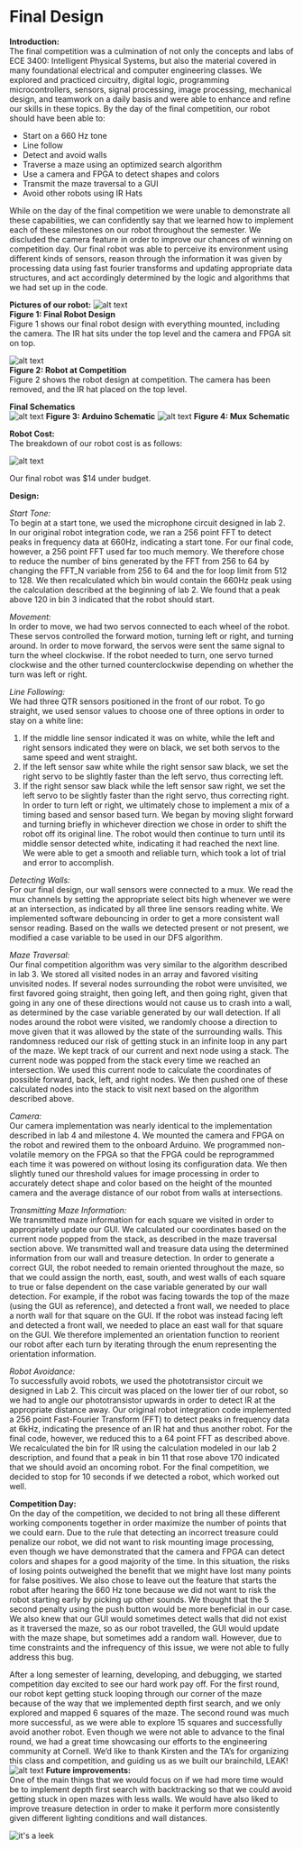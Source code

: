 # Final Design

**Introduction:**  
The final competition was a culmination of not only the concepts and labs of ECE 3400: Intelligent Physical Systems, but also the material covered in many foundational electrical and computer engineering classes. We explored and practiced circuitry, digital logic, programming microcontrollers, sensors, signal processing, image processing, mechanical design, and teamwork on a daily basis and were able to enhance and refine our skills in these topics. By the day of the final competition, our robot should have been able to:  
* Start on a 660 Hz tone
* Line follow
* Detect and avoid walls
* Traverse a maze using an optimized search algorithm
* Use a camera and FPGA to detect shapes and colors
* Transmit the maze traversal to a GUI
* Avoid other robots using IR Hats
  
While on the day of the final competition we were unable to demonstrate all these capabilities, we can confidently say that we learned how to implement each of these milestones on our robot throughout the semester. We discluded the camera feature in order to improve our chances of winning on competition day. Our final robot was able to perceive its environment using different kinds of sensors, reason through the information it was given by processing data using fast fourier transforms and updating appropriate data structures, and act accordingly determined by the logic and algorithms that we had set up in the code. 
  
**Pictures of our robot:**
![alt text](/assets/finaldesign/final_robot.png)  
**Figure 1: Final Robot Design**  
Figure 1 shows our final robot design with everything mounted, including the camera. The IR hat sits under the top level and the camera and FPGA sit on top.  

![alt text](/assets/finaldesign/robot_at_comp.png)    
**Figure 2: Robot at Competition**  
Figure 2 shows the robot design at competition. The camera has been removed, and the IR hat placed on the top level.  

**Final Schematics**   
![alt text](/assets/finaldesign/arduino.png)
**Figure 3: Arduino Schematic**
![alt text](/assets/finaldesign/mux.png)
**Figure 4: Mux Schematic**   

**Robot Cost:**  
The breakdown of our robot cost is as follows:  

![alt text](/assets/finaldesign/cost.png)  

Our final robot was $14 under budget.  

**Design:**

*Start Tone:*  
To begin at a start tone, we used the microphone circuit designed in lab 2. In our original robot integration code, we ran a 256 point FFT to detect peaks in frequency data at 660Hz, indicating a start tone. For our final code, however, a 256 point FFT used far too much memory. We therefore chose to reduce the number of bins generated by the FFT from 256 to 64 by changing the FFT_N variable from 256 to 64 and the for loop limit from 512 to 128. We then recalculated which bin would contain the 660Hz peak using the calculation described at the beginning of lab 2. We found that a peak above 120 in bin 3 indicated that the robot should start.

*Movement:*   
In order to move, we had two servos connected to each wheel of the robot. These servos controlled the forward motion, turning left or right, and turning around. In order to move forward, the servos were sent the same signal to turn the wheel clockwise. If the robot needed to turn, one servo turned clockwise and the other turned counterclockwise depending on whether the turn was left or right.   

*Line Following:*  
We had three QTR sensors positioned in the front of our robot. To go straight, we used sensor values to choose one of three options in order to stay on a white line:  
1. If the middle line sensor indicated it was on white, while the left and right sensors indicated they were on black, we set both servos to the same speed and went straight.
2. If the left sensor saw white while the right sensor saw black, we set the right servo to be slightly faster than the left servo, thus correcting left. 
3. If the right sensor saw black while the left sensor saw right, we set the left servo to be slightly faster than the right servo, thus correcting right.  
In order to turn left or right, we ultimately chose to implement a mix of a timing based and sensor based turn. We began by moving slight forward and turning briefly in whichever direction we chose in order to shift the robot off its original line. The robot would then continue to turn until its middle sensor detected white, indicating it had reached the next line. We were able to get a smooth and reliable turn, which took a lot of trial and error to accomplish.  

*Detecting Walls:*  
For our final design, our wall sensors were connected to a mux. We read the mux channels by setting the appropriate select bits high whenever we were at an intersection, as indicated by all three line sensors reading white. We implemented software debouncing in order to get a more consistent wall sensor reading. Based on the walls we detected present or not present, we modified a case variable to be used in our DFS algorithm.  

*Maze Traversal:*  
Our final competition algorithm was very similar to the algorithm described in lab 3. We stored all visited nodes in an array and favored visiting unvisited nodes. If several nodes surrounding the robot were unvisited, we first favored going straight, then going left, and then going right, given that going in any one of these directions would not cause us to crash into a wall, as determined by the case variable generated by our wall detection. If all nodes around the robot were visited, we randomly choose a direction to move given that it was allowed by the state of the surrounding walls. This randomness reduced our risk of getting stuck in an infinite loop in any part of the maze. 
We kept track of our current and next node using a stack. The current node was popped from the stack every time we reached an intersection. We used this current node to calculate the coordinates of possible forward, back, left, and right nodes. We then pushed one of these calculated nodes into the stack to visit next based on the algorithm described above.  

*Camera:*  
Our camera implementation was nearly identical to the implementation described in lab 4 and milestone 4. We mounted the camera and FPGA on the robot and rewired them to the onboard Arduino. We programmed non-volatile memory on the FPGA so that the FPGA could be reprogrammed each time it was powered on without losing its configuration data. We then slightly tuned our threshold values for image processing in order to accurately detect shape and color based on the height of the mounted camera and the average distance of our robot from walls at intersections.  

*Transmitting Maze Information:*  
We transmitted maze information for each square we visited in order to appropriately update our GUI. We calculated our coordinates based on the current node popped from the stack, as described in the maze traversal section above. We transmitted wall and treasure data using the determined information from our wall and treasure detection. 
In order to generate a correct GUI, the robot needed to remain oriented throughout the maze, so that we could assign the north, east, south, and west walls of each square to true or false dependent on the case variable generated by our wall detection. For example, if the robot was facing towards the top of the maze (using the GUI as reference), and detected a front wall, we needed to place a north wall for that square on the GUI. If the robot was instead facing left and detected a front wall, we needed to place an east wall for that square on the GUI. We therefore implemented an orientation function to reorient our robot after each turn by iterating through the enum representing the orientation information.    

*Robot Avoidance:*  
To successfully avoid robots, we used the phototransistor circuit we designed in Lab 2. This circuit was placed on the lower tier of our robot, so we had to angle our phototransistor upwards in order to detect IR at the appropriate distance away. Our original robot integration code implemented a 256 point Fast-Fourier Transform (FFT) to detect peaks in frequency data at 6kHz, indicating the presence of an IR hat and thus another robot. For the final code, however, we reduced this to a 64 point FFT as described above. We recalculated the bin for IR using the calculation modeled in our lab 2 description, and found that a peak in bin 11 that rose above 170 indicated that we should avoid an oncoming robot. For the final competition, we decided to stop for 10 seconds if we detected a robot, which worked out well.  

**Competition Day:**  
On the day of the competition, we decided to not bring all these different working components together in order maximize the number of points that we could earn. Due to the rule that detecting an incorrect treasure could penalize our robot, we did not want to risk mounting image processing, even though we have demonstrated that the camera and FPGA can detect colors and shapes for a good majority of the time. In this situation, the risks of losing points outweighed the benefit that we might have lost many points for false positives. We also chose to leave out the feature that starts the robot after hearing the 660 Hz tone because we did not want to risk the robot starting early by picking up other sounds. We thought that the 5 second penalty using the push button would be more beneficial in our case. We also knew that our GUI would sometimes detect walls that did not exist as it traversed the maze, so as our robot travelled, the GUI would update with the maze shape, but sometimes add a random wall. However, due to time constraints and the infrequency of this issue, we were not able to fully address this bug.  

After a long semester of learning, developing, and debugging, we started competition day excited to see our hard work pay off. For the first round, our robot kept getting stuck looping through our corner of the maze because of the way that we implemented depth first search, and we only explored and mapped 6 squares of the maze. The second round was much more successful, as we were able to explore 15 squares and successfully avoid another robot. Even though we were not able to advance to the final round, we had a great time showcasing our efforts to the engineering community at Cornell. We’d like to thank Kirsten and the TA’s for organizing this class and competition, and guiding us as we built our brainchild, LEAK! 
![alt text](/leak_team_photo.jpg) 
**Future improvements:**  
One of the main things that we would focus on if we had more time would be to implement depth first search with backtracking so that we could avoid getting stuck in open mazes with less walls. We would have also liked to improve treasure detection in order to make it perform more consistently given different lighting conditions and wall distances.  

![it's a leek](/assets/resizeLeek2.png)
